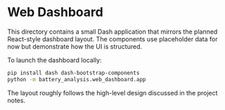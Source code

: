 # Web Dashboard

This directory contains a small Dash application that mirrors the planned React-style dashboard layout. The components use placeholder data for now but demonstrate how the UI is structured.

To launch the dashboard locally:

```bash
pip install dash dash-bootstrap-components
python -m battery_analysis.web_dashboard.app
```

The layout roughly follows the high-level design discussed in the project notes.
